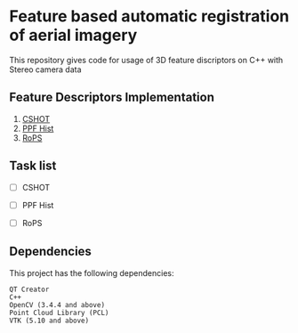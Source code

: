 # Feature based automatic registration of aerial imagery
This repository gives code for usage of 3D feature discriptors on C++ with Stereo camera data

## Feature Descriptors Implementation
1. [CSHOT](http://vision.disi.unibo.it/research/80-shot)
2. [PPF Hist](https://gitlab.com/caro-sdu/covis)
3. [RoPS](http://pointclouds.org/documentation/tutorials/rops_feature.php#rops-feature)

## Task list
- [ ] CSHOT 
- [ ] PPF Hist
- [ ] RoPS



## Dependencies
This project has the following dependencies: 
```
QT Creator
C++
OpenCV (3.4.4 and above)
Point Cloud Library (PCL)
VTK (5.10 and above)
```
